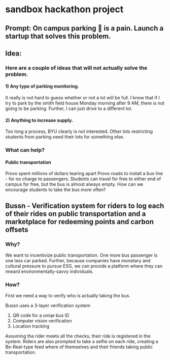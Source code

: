 # sandbox hackathon project

## Prompt: On campus parking 🚗 is a pain. Launch a startup that solves this problem.

## Idea: 
### Here are a couple of ideas that will not actually solve the problem. 
#### 1) Any type of parking monitoring.
It really is not hard to guess whether or not a lot will be full. I know that if I try to park by the smith field house Monday morning after 9 AM, there is not going to be parking. Further, I can just drive to a different lot.
#### 2) Anything to increase supply.
Too long a process, BYU clearly is not interested. Other lots restricting students from parking need their lots for something else.

### What can help?
#### Public transportation
Provo spent millions of dollars tearing apart Provo roads to install a bus line - for no charge to passengers. Students can travel for free to either end of campus for free, but the bus is almost always empty. How can we encourage students to take the bus more often?

## Bussn - Verification system for riders to log each of their rides on public transportation and a marketplace for redeeming points and carbon offsets
### Why?
We want to incentivize public transportation. One more bus passenger is one less car parked. Further, because companies have monetary and cultural pressure to pursue ESG, we can provide a platform where they can reward environmentally-savvy individuals.

### How?
First we need a way to verify who is actually taking the bus.


Bussn uses a 3-layer verification system

1) QR code for a uniqe bus ID
2) Computer vision verification
3) Location tracking

Assuming the rider meets all the checks, their ride is registered in the system. Riders are also prompted to take a selfie on each ride, creating a Be-Real-type feed where of themselves and their friends taking public transportation.
